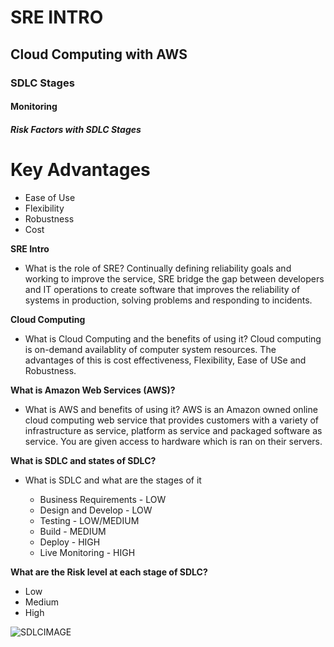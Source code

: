 # SRE INTRO
## Cloud Computing with AWS
### SDLC Stages
#### Monitoring
##### Risk Factors with SDLC Stages

# Key Advantages

* Ease of Use
* Flexibility
* Robustness
* Cost

**SRE Intro**
- What is the role of SRE?
Continually defining reliability goals and working to improve the service, SRE bridge the gap between developers and IT operations to create software that improves the reliability of systems in production, solving problems and responding to incidents.


**Cloud Computing**
- What is Cloud Computing and the benefits of using it?
Cloud computing is on-demand availablity of computer system resources. The advantages of this is cost effectiveness, Flexibility, Ease of USe and Robustness.


**What is Amazon Web Services (AWS)?**
- What is AWS and benefits of using it?
AWS is an Amazon owned online cloud computing web service that provides customers with a variety of infrastructure as service, platform as service and packaged software as service. You are given access to hardware which is ran on their servers.


**What is SDLC and states of SDLC?**
- What is SDLC and what are the stages of it

  - Business Requirements - LOW
  - Design and Develop - LOW
  - Testing - LOW/MEDIUM
  - Build - MEDIUM
  - Deploy - HIGH
  - Live Monitoring - HIGH


**What are the Risk level at each stage of SDLC?**
- Low
- Medium
- High

![SDLCIMAGE](https://bigwater.consulting/wp-content/uploads/2019/04/SDLC_BWC.png)
